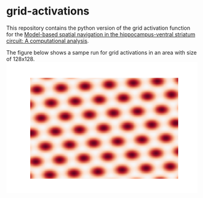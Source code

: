 # grid-activations
This repository contains the python version of the grid activation function for the [Model-based spatial navigation in the hippocampus-ventral striatum circuit: A computational analysis](https://journals.plos.org/ploscompbiol/article?id=10.1371/journal.pcbi.1006316).

The figure below shows a sampe run for grid activations in an area with size of 128x128.
![128x1215](https://github.com/muratkrty/grid-activations/blob/master/figs/grids.png)
